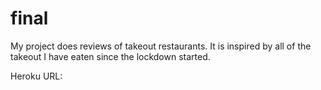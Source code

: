 # final

My project does reviews of takeout restaurants.  It is inspired by all of the takeout I have eaten since the lockdown started.

Heroku URL: <INSERT LINK HERE>
